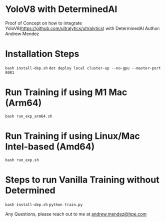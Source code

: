 # YoloV8 with DeterminedAI
Proof of Concept on how to integrate YoloV8(https://github.com/ultralytics/ultralytics) with DeterminedAI
Author: Andrew Mendez
# Installation Steps
`bash install-dep.sh`
`det deploy local cluster-up --no-gpu --master-port 8081`

# Run Training if using M1 Mac (Arm64)
`bash run_exp_arm64.sh`

# Run Training if using Linux/Mac Intel-based (Amd64)
`bash run_exp.sh`

# Steps to run Vanilla Training without Determined
`bash install-dep.sh`
`python train.py`

Any Questions, please reach out to me at andrew.mendez@hpe.com